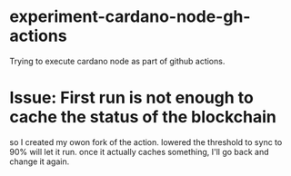 # experiment-cardano-node-gh-actions
Trying to execute cardano node as part of github actions.

# Issue: First run is not enough to cache the status of the blockchain
so I created my owon fork of the action.
lowered the threshold to sync to 90%
will let it run.
once it actually caches something,
I'll go back and change it again.
